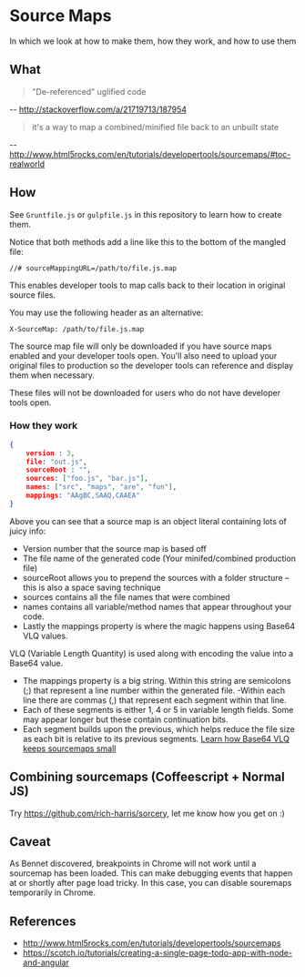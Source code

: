 # Source Maps

In which we look at how to make them, how they work, and how to use them

## What

> "De-referenced" uglified code

 -- http://stackoverflow.com/a/21719713/187954
 
> it's a way to map a combined/minified file back to an unbuilt state

 -- http://www.html5rocks.com/en/tutorials/developertools/sourcemaps/#toc-realworld
 
## How

See `Gruntfile.js` or `gulpfile.js` in this repository to learn how to create them.

Notice that both methods add a line like this to the bottom of the mangled file:

`//# sourceMappingURL=/path/to/file.js.map`

This enables developer tools to map calls back to their location in original source files.

You may use the following header as an alternative:

`X-SourceMap: /path/to/file.js.map`

The source map file will only be downloaded if you have source maps enabled and your developer tools open. You'll also need to upload your original files to production so the developer tools can reference and display them when necessary.

These files will not be downloaded for users who do not have developer tools open.

### How they work

```JSON
{
    version : 3,
    file: "out.js",
    sourceRoot : "",
    sources: ["foo.js", "bar.js"],
    names: ["src", "maps", "are", "fun"],
    mappings: "AAgBC,SAAQ,CAAEA"
}
```

Above you can see that a source map is an object literal containing lots of juicy info:

 - Version number that the source map is based off
 - The file name of the generated code (Your minifed/combined production file)
 - sourceRoot allows you to prepend the sources with a folder structure – this is also a space saving technique
 - sources contains all the file names that were combined
 - names contains all variable/method names that appear throughout your code.
 - Lastly the mappings property is where the magic happens using Base64 VLQ values.

VLQ (Variable Length Quantity) is used along with encoding the value into a Base64 value. 

 - The mappings property is a big string. Within this string are semicolons (;) that represent a line number within the generated file. 
 -Within each line there are commas (,) that represent each segment within that line. 
 - Each of these segments is either 1, 4 or 5 in variable length fields. Some may appear longer but these contain continuation bits. 
 - Each segment builds upon the previous, which helps reduce the file size as each bit is relative to its previous segments. [Learn how Base64 VLQ keeps sourcemaps small][base64-vlq]

## Combining sourcemaps (Coffeescript + Normal JS)

Try https://github.com/rich-harris/sorcery, let me know how you get on :)

## Caveat

As Bennet discovered, breakpoints in Chrome will not work until a sourcemap has been loaded. This can make debugging events that happen at or shortly after page load tricky. In this case, you can disable souremaps temporarily in Chrome.

## References

 - http://www.html5rocks.com/en/tutorials/developertools/sourcemaps
 - https://scotch.io/tutorials/creating-a-single-page-todo-app-with-node-and-angular

[base64-vlq]: http://www.html5rocks.com/en/tutorials/developertools/sourcemaps/#toc-base64vlq

